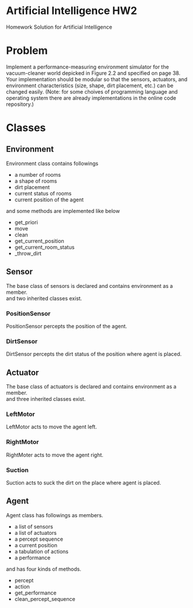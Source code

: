 # Artificial Intelligence HW2
Homework Solution for Artificial Intelligence

# Problem
Implement a performance-measuring environment simulator for the vacuum-cleaner world depicked in Figure 2.2 and specified on page 38. Your implementation should be modular so that the sensors, actuators, and environment characteristics (size, shape, dirt placement, etc.) can be changed easily. (Note: for some choives of programming language and operating system there are already implementations in the online code repository.)

# Classes

## Environment
Environment class contains followings
- a number of rooms
- a shape of rooms
- dirt placement
- current status of rooms
- current position of the agent

and some methods are implemented like below
- get_priori
- move
- clean
- get_current_position
- get_current_room_status
- _throw_dirt

## Sensor
The base class of sensors is declared and contains environment as a member.  
and two inherited classes exist.

### PositionSensor
PositionSensor percepts the position of the agent.

### DirtSensor
DirtSensor percepts the dirt status of the position where agent is placed.

## Actuator
The base class of actuators is declared and contains environment as a member.  
and three inherited classes exist.

### LeftMotor
LeftMotor acts to move the agent left.

### RightMotor
RightMoter acts to move the agent right.

### Suction
Suction acts to suck the dirt on the place where agent is placed.

## Agent
Agent class has followings as members.
- a list of sensors
- a list of actuators
- a percept sequence
- a current position
- a tabulation of actions
- a performance

and has four kinds of methods.
- percept
- action
- get_performance
- clean_percept_sequence

